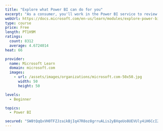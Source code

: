 ```yaml
---
title: "Explore what Power BI can do for you"
excerpt: "As a consumer, you'll work in the Power BI service to review and interact with content that has been shared with you. This module provides the foundational information that you need to work effectively in the Power BI service."
webUrl: https://docs.microsoft.com/en-us/learn/modules/explore-power-bi-service/
type: course
price: Free
length: PT1H9M
ratings:
  count: 8312
  average: 4.6724014
heat: 66

provider:
  name: Microsoft Learn
  domain: microsoft.com
  images:
    - url: /assets/images/organizations/microsoft.com-50x50.jpg
      width: 50
      height: 50

levels:
  - Beginner

topics:
  - Power BI

secured: "SW8tQqQxVH0TFZJzaikBjIq47R8oz8grruALis2yBXqeUo8UEVUly4iH6CcI24b1bQc5mwhGenUGaKw75tKcK8gZz076fqylp02tujVjuTwVn/gIoJ9/jHyCtp61X4WdNxs6nNnouqCRPh0BOHSjCiGJi6igpeHBKEopAyRS9DSlDyB+qdYfeFZBNQ1MEAE7fcebfcNdRPRfQVfixTZWl7yikovBxjSuaxTL2hrm/fQbTEMUKqzmo0QaN+QOgn+2llMCLwVifqlP594AJj87LcUQnrhR1ebcdrWpsrPut323Upm8FGu3QDcMMwtSUe94JtpeIxlbrV6y7i8IyGEP4tzTSRlNMp2RkDgA5TO4As+Md9OtnkVoHNi29HSorqnO43dI+elGWaB5abDnvpvA/qHKcPxLbvHBxtOMvckNSAE=;eqLza0PbMGFVhSwyT0XsPQ=="
---
```


